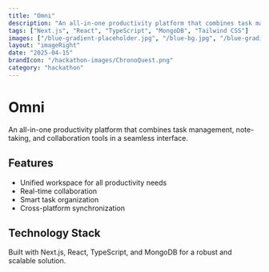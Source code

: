 ```yaml
---
title: "Omni"
description: "An all-in-one productivity platform that combines task management, note-taking, and collaboration tools."
tags: ["Next.js", "React", "TypeScript", "MongoDB", "Tailwind CSS"]
images: ["/blue-gradient-placeholder.jpg", "/blue-bg.jpg", "/blue-gradient-placeholder.jpg"]
layout: "imageRight"
date: "2025-04-15"
brandIcon: "/hackathon-images/ChronoQuest.png"
category: "hackathon"
---
```


# Omni

An all-in-one productivity platform that combines task management, note-taking, and collaboration tools in a seamless interface.

## Features

- Unified workspace for all productivity needs
- Real-time collaboration
- Smart task organization
- Cross-platform synchronization

## Technology Stack

Built with Next.js, React, TypeScript, and MongoDB for a robust and scalable solution.
